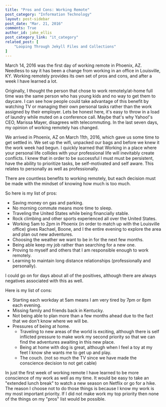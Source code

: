 ```yaml
---
title: "Pros and Cons: Working Remote"
post_category: "Information Technology"
layout: post-sidebar
post_date: "Mar. 21, 2016"
comments: True
author_id: jake_ellis
post_category_link: "it_category"
related_post: [
	"Looping Through Jekyll Files and Collections"
]
---
```


<p>
March 14, 2016 was the first day of working remote in Phoenix, AZ. Needless to say it has been a change from working in an office in Louisville, KY. Working remotely provides its own set of pros and cons, and after a week I have learned a lot. <!--endpreview-->
</p>

<p>
Originally, I thought the person that chose to work remotely/at-home full time was the same person who has young kids and no way to get them to daycare. I can see how people could take advantage of this benefit by watching TV or managing their own personal tasks rather than the work assigned by their employer. Lets be honest here, it's easy to throw in a load of laundry while muted on a conference call. Maybe that's why Yahoo!'s CEO, Marissa Mayer, disagrees with telecommuting. In the last seven days, my opinion of working remotely has changed. 
</p>

<p>
We arrived in Phoenix, AZ on March 11th, 2016, which gave us some time to get settled in. We set up the wifi, unpacked our bags and before we knew it the work week had begun. I quickly learned that Working in a place where your personal life collides with your professional life will inevitably create conflicts. I knew that in order to be successful I must must be persistent, have the ability to prioritize tasks, be self-motivated and self aware. This relates to personally as well as professionally. 
</p>

<p>
There are countless benefits to working remotely, but each decision must be made with the mindset of knowing how much is too much. 
</p>

<p>
So here is my list of pros:
<ul>

  <li>
  Saving money on gas and parking.
  </li>
  <li>
  No morning commute means more time to sleep.
  </li>
  <li>
  Traveling the United States while being financially stable.
  </li>
  <li>
  Rock climbing and other sports experienced all over the United States.
  </li>
  <li>
  Working 5am to 2pm in Phoenix (in order to match up with the Louisville office) gives Rachael, Boone, and I the entire evening to explore the area and plan out new adventures. 
  </li>
  <li>
  Choosing the weather we want to be in for the next few months.
  </li>
  <li>
  Being able keep my job rather than searching for a new one.
  </li>
  <li>
  Proving to myself and others that I am responsible enough to work remotely.
  </li>
  <li>
  Learning to maintain long distance relationships (professionally and personally).
  </li>
  
</ul>
</p>

<p>
I could go on for days about all of the positives, although there are always negatives associated with this as well. 
</p>

<p>
Here is my list of cons:

<ul>

<li>
Starting each workday at 5am means I am very tired by 7pm or 8pm each evening. 
</li>
<li>
Missing family and friends back in Kentucky.
</li>
<li>
Not being able to plan more than a few months ahead due to the fact that we don't know where we will be.
</li>
<li>
Pressures of being at home.
  <ul>
      <li>
      Traveling to new areas of the world is exciting, although there is self inflicted pressure to make work my second priority so that we can find the adventures awaiting in this new place. 
      </li>
      <li>
      Being at home with dog is great, although when I feel a toy at my feet I know she wants me to get up and play.   
      </li>
      <li>
      The couch. (not so much the TV since we have made the conscience decision to not get cable)
      </li>
  </ul>
</li>
</ul>
</p>

<p>
In just the first week of working remote I have learned to be more conscience of my work as well as my time. It would be easy to take an "extended lunch break" to watch a new season on Netflix or go for a hike. The reason I choose not to do those things is because I know my work is my most important priority. If I did not make work my top priority then none of the things on my "pros" list would be possible.
</p>




